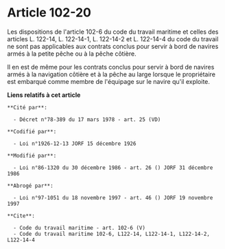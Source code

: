 # Article 102-20

Les dispositions de l'article 102-6 du code du travail maritime et celles des articles L. 122-14, L. 122-14-1, L. 122-14-2 et
L. 122-14-4 du code du travail ne sont pas applicables aux contrats conclus pour servir à bord de navires armés à la petite
pêche ou à la pêche côtière.

Il en est de même pour les contrats conclus pour servir à bord de navires armés à la navigation côtière et à la pêche au
large lorsque le propriétaire est embarqué comme membre de l'équipage sur le navire qu'il exploite.

**Liens relatifs à cet article**

	**Cité par**:

	  - Décret n°78-389 du 17 mars 1978 - art. 25 (VD)

	**Codifié par**:

	  - Loi n°1926-12-13 JORF 15 décembre 1926

	**Modifié par**:

	  - Loi n°86-1320 du 30 décembre 1986 - art. 26 () JORF 31 décembre 1986

	**Abrogé par**:

	  - Loi n°97-1051 du 18 novembre 1997 - art. 46 () JORF 19 novembre 1997

	**Cite**:

	  - Code du travail maritime - art. 102-6 (V)
	  - Code du travail maritime 102-6, L122-14, L122-14-1, L122-14-2, L122-14-4
